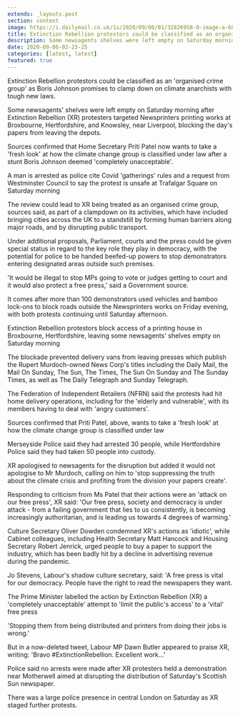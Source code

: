 ```yaml
---
extends: _layouts.post
section: content
image: https://i.dailymail.co.uk/1s/2020/09/06/01/32826958-0-image-a-68_1599352505883.jpg 
title: Extinction Rebellion protestors could be classified as an organised crime group 
description: Some newsagents shelves were left empty on Saturday morning after protesters targeted Newsprinters printing works at Broxbourne, Hertfordshire, and Knowsley, near Liverpool. 
date: 2020-09-06-02-23-25 
categories: [latest, latest] 
featured: true 
--- 
```

Extinction Rebellion protestors could be classified as an 'organised crime group' as Boris Johnson promises to clamp down on climate anarchists with tough new laws.  

Some newsagents' shelves were left empty on Saturday morning after Extinction Rebellion (XR) protesters targeted Newsprinters printing works at Broxbourne, Hertfordshire, and Knowsley, near Liverpool, blocking the day's papers from leaving the depots.

Sources confirmed that Home Secretary Priti Patel now wants to take a 'fresh look' at how the climate change group is classified under law after a stunt Boris Johnson deemed 'completely unacceptable'.

A man is arrested as police cite Covid 'gatherings' rules and a request from Westminster Council to say the protest is unsafe at Trafalgar Square on Saturday morning

The review could lead to XR being treated as an organised crime group, sources said, as part of a clampdown on its activities, which have included bringing cities across the UK to a standstill by forming human barriers along major roads, and by disrupting public transport.

Under additional proposals, Parliament, courts and the press could be given special status in regard to the key role they play in democracy, with the potential for police to be handed beefed-up powers to stop demonstrators entering designated areas outside such premises.

'It would be illegal to stop MPs going to vote or judges getting to court and it would also protect a free press,' said a Government source.

It comes after more than 100 demonstrators used vehicles and bamboo lock-ons to block roads outside the Newsprinters works on Friday evening, with both protests continuing until Saturday afternoon.

Extinction Rebellion protestors block access of a printing house in Broxbourne, Hertfordshire, leaving some newsagents' shelves empty on Saturday morning

The blockade prevented delivery vans from leaving presses which publish the Rupert Murdoch-owned News Corp's titles including the Daily Mail, the Mail On Sunday, The Sun, The Times, The Sun On Sunday and The Sunday Times, as well as The Daily Telegraph and Sunday Telegraph.

The Federation of Independent Retailers (NFRN) said the protests had hit home delivery operations, including for the 'elderly and vulnerable', with its members having to deal with 'angry customers'.

Sources confirmed that Priti Patel, above, wants to take a 'fresh look' at how the climate change group is classified under law

Merseyside Police said they had arrested 30 people, while Hertfordshire Police said they had taken 50 people into custody.

XR apologised to newsagents for the disruption but added it would not apologise to Mr Murdoch, calling on him to 'stop suppressing the truth about the climate crisis and profiting from the division your papers create'.

Responding to criticism from Ms Patel that their actions were an 'attack on our free press', XR said: 'Our free press, society and democracy is under attack - from a failing government that lies to us consistently, is becoming increasingly authoritarian, and is leading us towards 4 degrees of warming.'

Culture Secretary Oliver Dowden condemned XR's actions as 'idiotic', while Cabinet colleagues, including Health Secretary Matt Hancock and Housing Secretary Robert Jenrick, urged people to buy a paper to support the industry, which has been badly hit by a decline in advertising revenue during the pandemic.

Jo Stevens, Labour's shadow culture secretary, said: 'A free press is vital for our democracy. People have the right to read the newspapers they want.

The Prime Minister labelled the action by Extinction Rebellion (XR) a 'completely unacceptable' attempt to 'limit the public's access' to a 'vital' free press

'Stopping them from being distributed and printers from doing their jobs is wrong.'

But in a now-deleted tweet, Labour MP Dawn Butler appeared to praise XR, writing: 'Bravo #ExtinctionRebellion. Excellent work...'

Police said no arrests were made after XR protesters held a demonstration near Motherwell aimed at disrupting the distribution of Saturday's Scottish Sun newspaper.

There was a large police presence in central London on Saturday as XR staged further protests.

